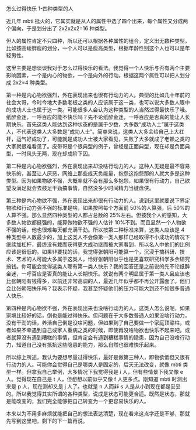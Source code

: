 怎么过得快乐 1-四种类型的人

近几年 mbti 挺火的，它其实就是从人的属性中选了四个出来，每个属性又分成两个偏向，于是划分出了 2x2x2x2=16 种类型。

但人的属性肯定不只四种，所以还可以根据各种属性的组合，定义出无数种类型。比如按高矮胖瘦的划分，一个人可以是瘦高类型，根据年龄性别这个人也可以是年轻男性。

这里主要是想谈谈我对于怎么过得快乐的看法。我觉得一个人快乐与否有两个主要影响因素，一个是内心的物欲，一个是向外的行动。根据这两个属性可以把人划分成 2x2=4 种类型。

第一种是内心物欲强烈，外在表现出来也很有行动力的人。典型的比如几十年前的社会大哥，今时今地大多数老板之类的人应该属于这一类，也可以说大多数人眼中的成功人士也属于这一类。可能很多人会认为这种类型的人当然过得最快乐了哦。纸醉金迷，一呼百应的能不快乐吗？先不论纸醉金迷，一呼百应是否真的能让人长期快乐。首先这类人能达到这种状态的是属于少数，大多数“成功人士”属于这类人，不代表这类人大多数是“成功人士”。简单来说，这类人大多会给自己上大杠杆，运气好成功了，可能就是成功人士被大家看见，失败了大多就成了老赖之类的大家就很难看见了。皮带哥是个很典型的例子，曾经是正面典型，现在却是负面典型，一时风头无两，现在却成阶下囚。

第二种是内心物欲强烈，外在表现出来却没啥行动力的人。这种人无疑是最不容易快乐的，甚至让人厌恶，网络上那些成天负能量，抱怨这抱怨那的人就大多是这种类型。因为如果物欲不强，大概率就不会有那么多抱怨，如果很有行动力，自己欲望没满足就会去鼓足干劲搞事情，自然没多少时间精力当键盘侠。

第三种是内心物欲不强，外在表现出来却很有行动力的人。说到这里就要说下界定物欲和行动力强不强的标准是啥，如果按照每个方面前 50%的人算强，后 50%的人算不强。那么显然四种类型的人都占总数的 25%左右。但按我个人的感知，大多数人物欲都挺强的，能算做物欲不强的人估计 10%不到。而且显然一个人物欲不强的话，他也很难每天都充满干劲。所以按第二种标准来算，这类人应该是 4 种类型中人数最少的，加上这类人不会像第一类人那样已经取得不小成功的情况下继续加杠杆，最终没有栽而获得更大成功继而被大家看到，所以名人中他们的比例应该是很低的。如果非要找的话，我觉得张朝阳可能算一个，沉浸于搞科研、技术、艺术的人可能大多属于这类人，恰好张朝阳似乎也是更喜欢研究科学多余研究搞钱。你可能会觉得这类人哪有第一类人快乐？我的回答还是之前说的先不论纸醉金迷，一呼百应是否真的能让人长期快乐。就说有两个明显属于第一类人且应该也比张朝阳有钱得多，以前还非常高调的人，最近几年似乎都不再公开露面了。他们会比张朝阳快乐吗？我表示怀疑，我甚至怀疑他们的压力可能大到还不如很多普通人快乐。

第四种是内心物欲不强，外在表现出来也没啥行动力的人。这类人怎么说呢，如果家境比较好的话，倒也是能过得快乐。但问题在于大多数普通人如果没啥行动力，没有干劲的话，养活自己倒是没啥问题，但如果到了自己要做一个家庭顶梁柱，或者如果不幸遇到自己或家人重病之类的时候，即使再没啥物欲也快乐不起来吧。或者就算没有遇到糟糕的事情，但肯定会有遇到糟糕事情的隐患，因为自己没啥行动力，知道自己没有抵抗这些隐患的能力，那么自然也很难快乐起来。

所以综上所述，我认为要想尽量过得快乐，最好是做第三种人，即物欲低但又很有行动力的人。可能你会觉得自己是哪类人是固定的，后天无法改变，就像 mbti 类型一样。但拿我自己举例，大多情况下我觉得我是 i 人，但有些情景下我又像 e 人。觉得现在自己是 t 人，但想想以前似乎又像 f 人更多点。刚知道 mbti 时测出来是 p 人，现在测却又是 j 人了。也就是 n 人而非 s 人是从小到现在都是妥妥的。所以我觉得其实所谓的各种类型，说成是状态可能更合适。既然是状态，那就是能改变的，我们完全能够把自己转变为一个更容易快乐的人。

本来以为不用多麻烦就能把自己的想法表达清楚，现在看来这点字还是不够，那就先写到这里吧，剩下的下一篇再说。
